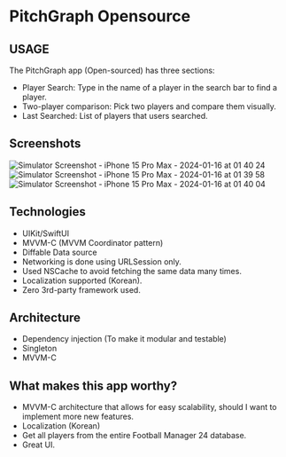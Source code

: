 # PitchGraph Opensource

## USAGE

The PitchGraph app (Open-sourced) has three sections:
- Player Search: Type in the name of a player in the search bar to find a player.
- Two-player comparison: Pick two players and compare them visually.
- Last Searched: List of players that users searched.

## Screenshots
![Simulator Screenshot - iPhone 15 Pro Max - 2024-01-16 at 01 40 24](https://github.com/jamesryu108/PitchGraphOpenSource/assets/33236626/c4f4491b-a06d-4c5d-888c-0ead2cbd6b99)
![Simulator Screenshot - iPhone 15 Pro Max - 2024-01-16 at 01 39 58](https://github.com/jamesryu108/PitchGraphOpenSource/assets/33236626/db72e2a2-b74b-458a-ab6f-81bd5db591f2)
![Simulator Screenshot - iPhone 15 Pro Max - 2024-01-16 at 01 40 04](https://github.com/jamesryu108/PitchGraphOpenSource/assets/33236626/9a32cb44-ee52-4ef4-8294-2f071bbb53ba)


## Technologies

* UIKit/SwiftUI
* MVVM-C (MVVM Coordinator pattern)
* Diffable Data source
* Networking is done using URLSession only.
* Used NSCache to avoid fetching the same data many times.
* Localization supported (Korean).
* Zero 3rd-party framework used.

## Architecture

* Dependency injection (To make it modular and testable)
* Singleton
* MVVM-C


## What makes this app worthy?

* MVVM-C architecture that allows for easy scalability, should I want to implement more new features.
* Localization (Korean)
* Get all players from the entire Football Manager 24 database.
* Great UI.
